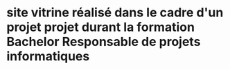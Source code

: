 # site vitrine réalisé dans le cadre d'un projet projet durant la formation Bachelor Responsable de projets informatiques
